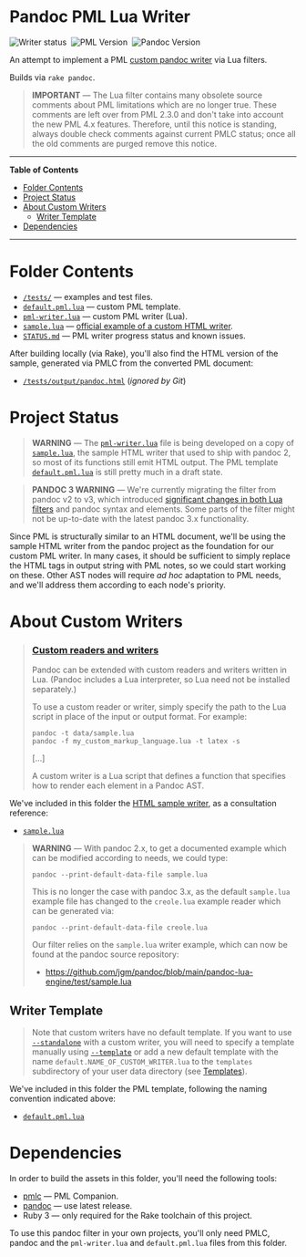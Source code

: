 # Pandoc PML Lua Writer

![Writer status][status badge]&nbsp;
![PML Version][pml badge]&nbsp;
![Pandoc Version][pandoc badge]

An attempt to implement a PML [custom pandoc writer] via Lua filters.

Builds via `rake pandoc`.

> **IMPORTANT** — The Lua filter contains many obsolete source comments about PML limitations which are no longer true.
> These comments are left over from PML 2.3.0 and don't take into account the new PML 4.x features.
> Therefore, until this notice is standing, always double check comments against current PMLC status; once all the old comments are purged remove this notice.

-----

**Table of Contents**

<!-- MarkdownTOC autolink="true" bracket="round" autoanchor="false" lowercase="only_ascii" uri_encoding="true" levels="1,2,3" -->

- [Folder Contents](#folder-contents)
- [Project Status](#project-status)
- [About Custom Writers](#about-custom-writers)
    - [Writer Template](#writer-template)
- [Dependencies](#dependencies)

<!-- /MarkdownTOC -->

-----

# Folder Contents

- [`/tests/`][tests/] — examples and test files.
- [`default.pml.lua`][default.pml.lua] — custom PML     template.
- [`pml-writer.lua`][pml-writer.lua] — custom PML writer (Lua).
- [`sample.lua`][sample.lua] — [official example of a custom HTML writer][sample.lua upstream].
- [`STATUS.md`][STATUS.md] — PML writer progress status and known issues.

After building locally (via Rake), you'll also find the HTML version of the sample, generated via PMLC from the converted PML document:

- [`/tests/output/pandoc.html`](./tests/output/pandoc.html) (_ignored by Git_)


# Project Status

> **WARNING** — The [`pml-writer.lua`][pml-writer.lua] file is being developed on a copy of [`sample.lua`][sample.lua], the sample HTML writer that used to ship with pandoc 2, so most of its functions still emit HTML output.
> The PML template [`default.pml.lua`][default.pml.lua] is still pretty much in a draft state.

<!-- separator -->

> **PANDOC 3 WARNING** — We're currently migrating the filter from pandoc v2 to v3, which introduced [significant changes in both Lua filters][Changes in pandoc 3.0] and pandoc syntax and elements.
> Some parts of the filter might not be up-to-date with the latest pandoc 3.x functionality.

Since PML is structurally similar to an HTML document, we'll be using the sample HTML writer from the pandoc project as the foundation for our custom PML writer.
In many cases, it should be sufficient to simply replace the HTML tags in output string with PML notes, so we could start working on these.
Other AST nodes will require _ad hoc_ adaptation to PML needs, and we'll address them according to each node's priority.


# About Custom Writers

> ### [Custom readers and writers]
>
> Pandoc can be extended with custom readers and writers written in Lua.
> (Pandoc includes a Lua interpreter, so Lua need not be installed separately.)
>
> To use a custom reader or writer, simply specify the path to the Lua script in place of the input or output format. For example:
>
> ```
> pandoc -t data/sample.lua
> pandoc -f my_custom_markup_language.lua -t latex -s
> ```
>
> [...]
>
> A custom writer is a Lua script that defines a function that specifies how to render each element in a Pandoc AST.


We've included in this folder the [HTML sample writer][sample.lua upstream], as a consultation reference:

- [`sample.lua`][sample.lua]


> **WARNING** — With pandoc 2.x, to get a documented example which can be modified according to needs, we could type:
>
> ```
> pandoc --print-default-data-file sample.lua
> ```
> This is no longer the case with pandoc 3.x, as the default `sample.lua` example file has changed to the `creole.lua` example reader which can be generated via:
>
> ```
> pandoc --print-default-data-file creole.lua
> ```
> Our filter relies on the `sample.lua` writer example, which can now be found at the pandoc source repository:
>
> - https://github.com/jgm/pandoc/blob/main/pandoc-lua-engine/test/sample.lua


## Writer Template

> Note that custom writers have no default template.
> If you want to use [`--standalone`][--standalone] with a custom writer, you will need to specify a template manually using [`--template`][--template] or add a new default template with the name `default.NAME_OF_CUSTOM_WRITER.lua` to the `templates` subdirectory of your user data directory (see [Templates]).

We've included in this folder the PML template, following the naming convention indicated above:

- [`default.pml.lua`][default.pml.lua]


# Dependencies

In order to build the assets in this folder, you'll need the following tools:

- [pmlc] — PML Companion.
- [pandoc][pandoc install] — use latest release.
- Ruby 3 — only required for the Rake toolchain of this project.

To use this pandoc filter in your own projects, you'll only need PMLC, pandoc and the `pml-writer.lua` and `default.pml.lua` files from this folder.

<!-----------------------------------------------------------------------------
                               REFERENCE LINKS
------------------------------------------------------------------------------>

[pmlc]: https://www.pml-lang.dev/downloads/install.html "PML Converter download page"

<!-- pandoc -->

[pandoc]: https://pandoc.org "Visit pandoc website"
[pandoc install]: https://pandoc.org/installing.html "Visit pandoc download page"

[custom pandoc writer]: https://pandoc.org/MANUAL.html#custom-readers-and-writers "Pandoc User's Guide » Custom readers and writers"
[Custom readers and writers]: https://pandoc.org/MANUAL.html#custom-readers-and-writers "Pandoc User's Guide » Custom readers and writers"

[Creating Custom Pandoc Writers in Lua]: https://pandoc.org/custom-writers.html "Pandoc documentation on Lua Writers"
[Changes in pandoc 3.0]: https://pandoc.org/custom-writers.html "Changes in Lua writers between pandoc 2 and 3"


[--standalone]: https://pandoc.org/MANUAL.html#option--standalone "Pandoc User's Guide » '--standalone' option"
[--template]: https://pandoc.org/MANUAL.html#option--template "Pandoc User's Guide » '--template' option"
[Templates]: https://pandoc.org/MANUAL.html#templates "Pandoc User's Guide » Templates"

[sample.lua upstream]: https://github.com/jgm/pandoc/blob/main/pandoc-lua-engine/test/sample.lua "Upstream source of 'sample.lua'"

<!-- badges -->

[status badge]: https://img.shields.io/badge/status-Alpha-orange "The writer is still in WIP Alpha stage"
[pml badge]: https://img.shields.io/badge/PML-4.0.0-yellow "Last tested with PML 4.0.0"
[pandoc badge]: https://img.shields.io/badge/pandoc-3.1-yellow "Last tested with pandoc 3.1"

<!-- project files & folders -->

[tests/]: ./tests/ "Navigate to samples and tests directory"

[default.pml.lua]: ./default.pml.lua "pandoc template for custom PML writer"
[pml-writer.lua]: ./pml-writer.lua "Custom PML writer"
[sample.lua]: ./sample.lua "Sample HTML writer"
[STATUS.md]: ./STATUS.md "View PML writer status"

<!-- EOF -->
